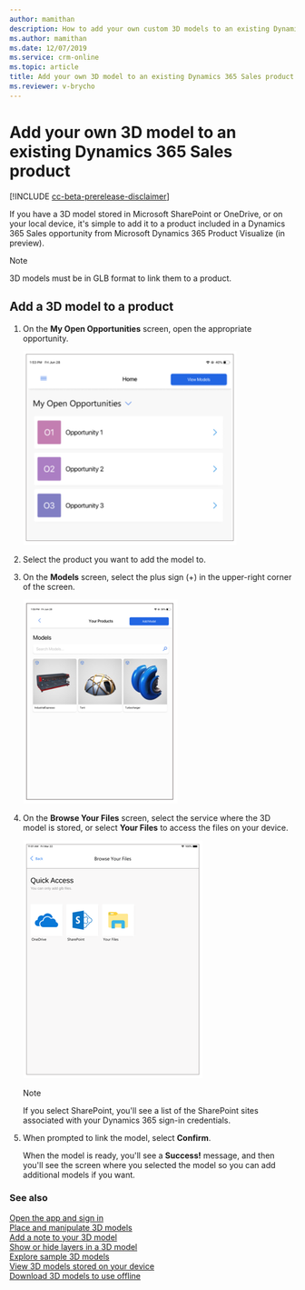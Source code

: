 ```yaml
---
author: mamithan
description: How to add your own custom 3D models to an existing Dynamics 365 Sales product
ms.author: mamithan
ms.date: 12/07/2019
ms.service: crm-online
ms.topic: article
title: Add your own 3D model to an existing Dynamics 365 Sales product
ms.reviewer: v-brycho
---
```


# Add your own 3D model to an existing Dynamics 365 Sales product

[!INCLUDE [cc-beta-prerelease-disclaimer](../includes/cc-beta-prerelease-disclaimer.md)]

If you have a 3D model stored in Microsoft SharePoint or OneDrive, or on your local device, it's simple to add it to a product included in a Dynamics 365 Sales opportunity from Microsoft Dynamics 365 Product Visualize (in preview).

> [!NOTE]
> 3D models must be in GLB format to link them to a product.

## Add a 3D model to a product

1.	On the **My Open Opportunities** screen, open the appropriate opportunity. 

    ![My Open Opportunities screen](media/my-open-opportunities.PNG "My Open Opportunities screen")
 
2.	Select the product you want to add the model to.

3.	On the **Models** screen, select the plus sign (+) in the upper-right corner of the screen.

    ![Models screen](media/3D-models.PNG "Models screen")
 
4.	On the **Browse Your Files** screen, select the service where the 3D model is stored, or select **Your Files** to access the files on your device.

    ![Browse Your Files screen](media/quick-access.PNG "Browse Your Files screen")
 
    > [!NOTE]
    > If you select SharePoint, you'll see a list of the SharePoint sites associated with your Dynamics 365 sign-in credentials.

5.	When prompted to link the model, select **Confirm**.
 
    When the model is ready, you'll see a **Success!** message, and then you'll see the screen where you selected the model so you can add additional models if you want.
    
### See also

[Open the app and sign in](sign-in.md)<br>
[Place and manipulate 3D models](manipulate-models.md)<br>
[Add a note to your 3D model](add-note.md)<br>
[Show or hide layers in a 3D model](layers.md)<br>
[Explore sample 3D models](explore-samples.md)<br>
[View 3D models stored on your device](browse-models.md)<br>
[Download 3D models to use offline](download-models.md)
